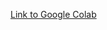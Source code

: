 [Link to Google Colab](https://colab.research.google.com/drive/1PlRLBS3FZQY1tFwu2r8YzGnYVjZvxPnz?usp=sharing)